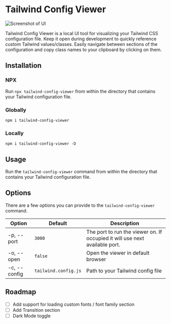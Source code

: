# Tailwind Config Viewer

![Screenshot of UI](https://github.com/rogden/tailwind-config-viewer/raw/master/ui-example.jpg)

Tailwind Config Viewer is a local UI tool for visualizing your Tailwind CSS configuration file. Keep it open during development to quickly reference custom Tailwind values/classes. Easily navigate between sections of the configuration and copy class names to your clipboard by clicking on them. 

## Installation

### NPX
Run `npx tailwind-config-viewer` from within the directory that contains your Tailwind configuration file.

### Globally
`npm i tailwind-config-viewer`

### Locally
`npm i tailwind-config-viewer -D`

## Usage
Run the `tailwind-config-viewer` command from within the directory that contains your Tailwind configuration file.

## Options
There are a few options you can provide to the `tailwind-config-viewer` command.

|Option|Default|Description|
|----|----|----|
|-p, --port|`3000`|The port to run the viewer on. If occupied it will use next available port.|
|-o, --open|`false`|Open the viewer in default browser|
|-c, --config|`tailwind.config.js`|Path to your Tailwind config file|

## Roadmap
- [ ] Add support for loading custom fonts / font family section
- [ ] Add Transition section
- [ ] Dark Mode toggle